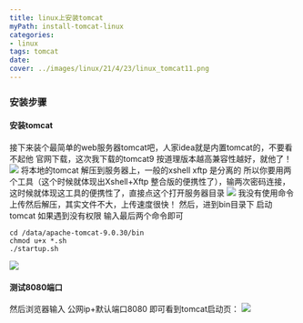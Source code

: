 ```yaml
---
title: linux上安装tomcat
myPath: install-tomcat-linux
categories:
- linux
tags: tomcat
date:
cover: ../images/linux/21/4/23/linux_tomcat11.png
---
```


### 安装步骤

#### 安装tomcat
接下来装个最简单的web服务器tomcat吧，人家idea就是内置tomcat的，不要看不起他
官网下载，这次我下载的tomcat9 按道理版本越高兼容性越好，就他了！
<img src="https://s2.ax1x.com/2020/01/17/1SUmCQ.md.png" border="0" />
将本地的tomcat 解压到服务器上，一般的xshell xftp 是分离的 所以你要用两个工具（这个时候就体现出Xshell+Xftp 整合版的便携性了），输两次密码连接，这时候就体现这工具的便携性了，直接点这个打开服务器目录
<img src="https://s2.ax1x.com/2020/01/17/1SUZ4g.png" border="0" />
我没有使用命令上传然后解压，其实文件不大，上传速度很快！
然后，进到bin目录下 启动tomcat 如果遇到没有权限 输入最后两个命令即可

````
cd /data/apache-tomcat-9.0.30/bin
chmod u+x *.sh
./startup.sh

````
<img src="https://s2.ax1x.com/2020/01/17/1SUkHf.png" border="0" />

#### 测试8080端口
然后浏览器输入 公网ip+默认端口8080 即可看到tomcat启动页：
<img src="https://s2.ax1x.com/2020/01/17/1SUFDP.png" border="0" />